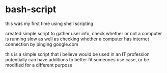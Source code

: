 # bash-script
this was my first time using shell scripting

created simple script to gather user info, check whether or not a computer is running slow
as well as checking whether a computer has internet connection by pinging google.com

this is a simple script that i believe would be used in an IT profession
potentially can have additions to better fit someones use case, or be modified for a different purpose
